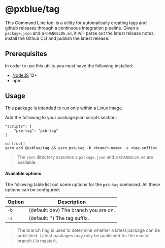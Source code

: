 # @pxblue/tag

This Command Line tool is a utility for automatically creating tags and github releases through a continuous integration pipeline.
Given a `package.json` and a `CHANGELOG.md`, it will parse out the latest release notes, install the Github CLI and publish the latest release.

## Prerequisites

In order to use this utility you must have the following installed:

-   [NodeJS](https://nodejs.org/en/download/) 12+
-   npm

## Usage

This package is intended to run only within a Linux image.

Add the following to your package.json scripts section:

```
"scripts": {
    "pxb-tag": "pxb-tag"
}
```

```
cd [root]
yarn add @pxblue/tag && yarn pxb-tag -b <branch-name> -s <tag-suffix>
```

> The `root` directory assumes a `package.json` and a `CHANGELOG.md` are available.

#### Available options

The following table list out some options for the `pxb-tag` command. All these options can be configured:

| Option | Description                           |
| ------ | ------------------------------------- |
| `-b`   | (default: dev) The branch you are on. |
| `-s`   | (default: '') The tag suffix.         |

> The branch flag is used to determine whether a latest package can be published. Latest packages may only be published for the master branch (-b master).
